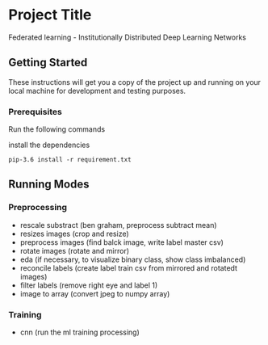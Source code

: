 # Project Title

Federated learning - Institutionally Distributed Deep Learning Networks

## Getting Started

These instructions will get you a copy of the project up and running on your local machine for development and testing purposes. 

### Prerequisites

Run the following commands

install the dependencies
```
pip-3.6 install -r requirement.txt
```

## Running Modes

### Preprocessing

* rescale substract (ben graham, preprocess subtract mean)
* resizes images (crop and resize)
* preprocess images (find balck image, write label master csv)
* rotate images (rotate and mirror)
* eda (if necessary, to visualize binary class, show class imbalanced)
* reconcile labels (create label train csv from mirrored and rotatedt images)
* filter labels (remove right eye and label 1)
* image to array (convert jpeg to numpy array)


### Training

* cnn (run the ml training processing)

